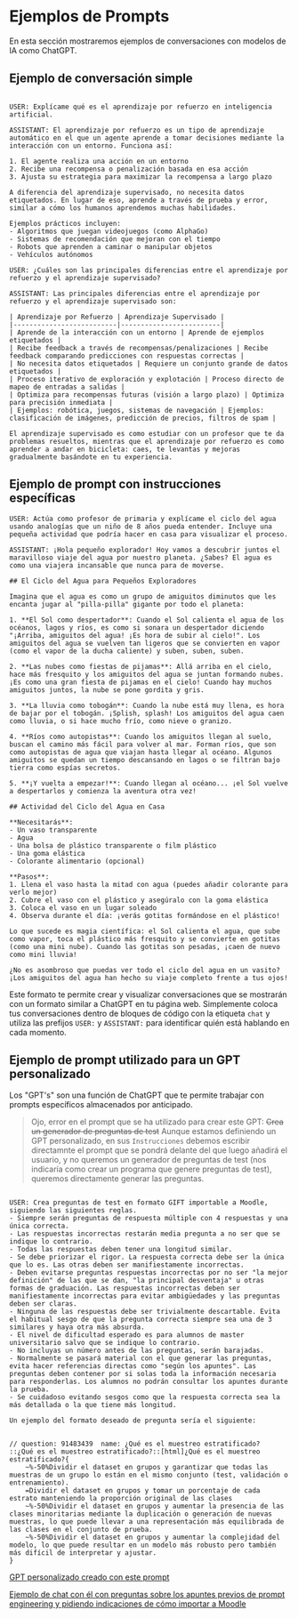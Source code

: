 # Ejemplos de Prompts

En esta sección mostraremos ejemplos de conversaciones con modelos de IA como ChatGPT.

## Ejemplo de conversación simple

```chat

USER: Explícame qué es el aprendizaje por refuerzo en inteligencia artificial.

ASSISTANT: El aprendizaje por refuerzo es un tipo de aprendizaje automático en el que un agente aprende a tomar decisiones mediante la interacción con un entorno. Funciona así:

1. El agente realiza una acción en un entorno
2. Recibe una recompensa o penalización basada en esa acción
3. Ajusta su estrategia para maximizar la recompensa a largo plazo

A diferencia del aprendizaje supervisado, no necesita datos etiquetados. En lugar de eso, aprende a través de prueba y error, similar a cómo los humanos aprendemos muchas habilidades.

Ejemplos prácticos incluyen:
- Algoritmos que juegan videojuegos (como AlphaGo)
- Sistemas de recomendación que mejoran con el tiempo
- Robots que aprenden a caminar o manipular objetos
- Vehículos autónomos

USER: ¿Cuáles son las principales diferencias entre el aprendizaje por refuerzo y el aprendizaje supervisado?

ASSISTANT: Las principales diferencias entre el aprendizaje por refuerzo y el aprendizaje supervisado son:

| Aprendizaje por Refuerzo | Aprendizaje Supervisado |
|--------------------------|-------------------------|
| Aprende de la interacción con un entorno | Aprende de ejemplos etiquetados |
| Recibe feedback a través de recompensas/penalizaciones | Recibe feedback comparando predicciones con respuestas correctas |
| No necesita datos etiquetados | Requiere un conjunto grande de datos etiquetados |
| Proceso iterativo de exploración y explotación | Proceso directo de mapeo de entradas a salidas |
| Optimiza para recompensas futuras (visión a largo plazo) | Optimiza para precisión inmediata |
| Ejemplos: robótica, juegos, sistemas de navegación | Ejemplos: clasificación de imágenes, predicción de precios, filtros de spam |

El aprendizaje supervisado es como estudiar con un profesor que te da problemas resueltos, mientras que el aprendizaje por refuerzo es como aprender a andar en bicicleta: caes, te levantas y mejoras gradualmente basándote en tu experiencia.
```

## Ejemplo de prompt con instrucciones específicas

```chat
USER: Actúa como profesor de primaria y explícame el ciclo del agua usando analogías que un niño de 8 años pueda entender. Incluye una pequeña actividad que podría hacer en casa para visualizar el proceso.

ASSISTANT: ¡Hola pequeño explorador! Hoy vamos a descubrir juntos el maravilloso viaje del agua por nuestro planeta. ¿Sabes? El agua es como una viajera incansable que nunca para de moverse.

## El Ciclo del Agua para Pequeños Exploradores

Imagina que el agua es como un grupo de amiguitos diminutos que les encanta jugar al "pilla-pilla" gigante por todo el planeta:

1. **El Sol como despertador**: Cuando el Sol calienta el agua de los océanos, lagos y ríos, es como si sonara un despertador diciendo "¡Arriba, amiguitos del agua! ¡Es hora de subir al cielo!". Los amiguitos del agua se vuelven tan ligeros que se convierten en vapor (como el vapor de la ducha caliente) y suben, suben, suben.

2. **Las nubes como fiestas de pijamas**: Allá arriba en el cielo, hace más fresquito y los amiguitos del agua se juntan formando nubes. ¡Es como una gran fiesta de pijamas en el cielo! Cuando hay muchos amiguitos juntos, la nube se pone gordita y gris.

3. **La lluvia como tobogán**: Cuando la nube está muy llena, es hora de bajar por el tobogán. ¡Splish, splash! Los amiguitos del agua caen como lluvia, o si hace mucho frío, como nieve o granizo.

4. **Ríos como autopistas**: Cuando los amiguitos llegan al suelo, buscan el camino más fácil para volver al mar. Forman ríos, que son como autopistas de agua que viajan hasta llegar al océano. Algunos amiguitos se quedan un tiempo descansando en lagos o se filtran bajo tierra como espías secretos.

5. **¡Y vuelta a empezar!**: Cuando llegan al océano... ¡el Sol vuelve a despertarlos y comienza la aventura otra vez!

## Actividad del Ciclo del Agua en Casa

**Necesitarás**:
- Un vaso transparente
- Agua
- Una bolsa de plástico transparente o film plástico
- Una goma elástica
- Colorante alimentario (opcional)

**Pasos**:
1. Llena el vaso hasta la mitad con agua (puedes añadir colorante para verlo mejor)
2. Cubre el vaso con el plástico y asegúralo con la goma elástica
3. Coloca el vaso en un lugar soleado
4. Observa durante el día: ¡verás gotitas formándose en el plástico!

Lo que sucede es magia científica: el Sol calienta el agua, que sube como vapor, toca el plástico más fresquito y se convierte en gotitas (como una mini nube). Cuando las gotitas son pesadas, ¡caen de nuevo como mini lluvia!

¿No es asombroso que puedas ver todo el ciclo del agua en un vasito? ¡Los amiguitos del agua han hecho su viaje completo frente a tus ojos!
```

Este formato te permite crear y visualizar conversaciones que se mostrarán con un formato similar a ChatGPT en tu página web. Simplemente coloca tus conversaciones dentro de bloques de código con la etiqueta `chat` y utiliza las prefijos `USER:` y `ASSISTANT:` para identificar quién está hablando en cada momento. 


## Ejemplo de prompt utilizado para un GPT personalizado

Los "GPT's" son una función de ChatGPT que te permite trabajar con prompts específicos almacenados por anticipado.

> Ojo, error en el prompt que se ha utilizado para crear este GPT:
> ~~Crea un generador de preguntas de test~~ 
> Aunque estamos definiendo un GPT personalizado, en sus `Instrucciones` debemos escribir directamnte el prompt que se pondrá delante del que luego añadirá el usuario, y no queremos un generador de preguntas de test (nos indicaría como crear un programa que genere preguntas de test), queremos directamente generar las preguntas.

```chat

USER: Crea preguntas de test en formato GIFT importable a Moodle, siguiendo las siguientes reglas.
- Siempre serán preguntas de respuesta múltiple con 4 respuestas y una única correcta.
- Las respuestas incorrectas restarán media pregunta a no ser que se indique lo contrario.
- Todas las respuestas deben tener una longitud similar.
- Se debe priorizar el rigor. La respuesta correcta debe ser la única que lo es. Las otras deben ser manifiestamente incorrectas.
- Deben evitarse preguntas respuestas incorrectas por no ser "la mejor definición" de las que se dan, "la principal desventaja" u otras formas de graduación. Las respuestas incorrectas deben ser manifiestamente incorrectas para evitar ambigüedades y las preguntas deben ser claras.
- Ninguna de las respuestas debe ser trivialmente descartable. Evita el habitual sesgo de que la pregunta correcta siempre sea una de 3 similares y haya otra más absurda.
- El nivel de dificultad esperado es para alumnos de master universitario salvo que se indique lo contrario.
- No incluyas un número antes de las preguntas, serán barajadas.
- Normalmente se pasará material con el que generar las preguntas, evita hacer referencias directas como "según los apuntes". Las preguntas deben contener por si solas toda la información necesaria para responderlas. Los alumnos no podrán consultar los apuntes durante la prueba.
- Se cuidadoso evitando sesgos como que la respuesta correcta sea la más detallada o la que tiene más longitud.

Un ejemplo del formato deseado de pregunta sería el siguiente:


// question: 91483439  name: ¿Qué es el muestreo estratificado?
::¿Qué es el muestreo estratificado?::[html]¿Qué es el muestreo estratificado?{
	~%-50%Dividir el dataset en grupos y garantizar que todas las muestras de un grupo lo están en el mismo conjunto (test, validación o entrenamiento).
	=Dividir el dataset en grupos y tomar un porcentaje de cada estrato manteniendo la proporción original de las clases
	~%-50%Dividir el dataset en grupos y aumentar la presencia de las clases minoritarias mediante la duplicación o generación de nuevas muestras, lo que puede llevar a una representación más equilibrada de las clases en el conjunto de prueba.
	~%-50%Dividir el dataset en grupos y aumentar la complejidad del modelo, lo que puede resultar en un modelo más robusto pero también más difícil de interpretar y ajustar.
}
```

[GPT personalizado creado con este prompt](https://chatgpt.com/g/g-67b721d49a0481918a78bc5104bd22ea-generador-de-preguntas-de-test)

[Ejemplo de chat con él con preguntas sobre los apuntes previos de prompt engineering y pidiendo indicaciones de cómo importar a Moodle](https://chatgpt.com/share/67b732ca-1a94-8002-978e-d2c13676e49a)